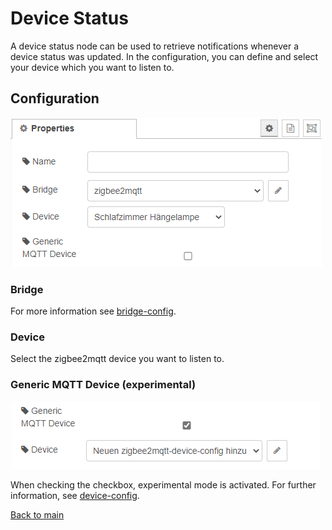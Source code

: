 # Device Status

A device status node can be used to retrieve notifications whenever a device status was updated. In the configuration, you can define and select your device which you want to listen to.

## Configuration

![img](img/device-status-config.png)

### Bridge

For more information see [bridge-config](../config/bridge-config.md).

### Device

Select the zigbee2mqtt device you want to listen to.

### Generic MQTT Device (experimental)

![img](img/device-status-config-experimental.png)

When checking the checkbox, experimental mode is activated. For further information, see [device-config](../config/device-config.md).

[Back to main](../../README.MD)
